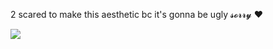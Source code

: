 


2 scared to make this aesthetic bc it's gonna be ugly 𝓼𝓸𝓻𝓻𝔂 ❤️

![](https://i.pinimg.com/736x/1e/06/2a/1e062ad7a6e9fd8391d4b4b573d731c7.jpg)
